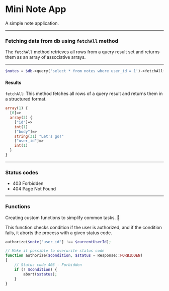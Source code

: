 # Mini Note App

A simple note application.

___

### Fetching data from db using `fetchAll` method

The `fetchAll` method retrieves all rows from a query result set and returns them as an array of associative arrays.

___

```php
$notes = $db->query('select * from notes where user_id = 1')->fetchAll();
```

#### Results

`fetchAll`: This method fetches all rows of a query result and returns them in a structured format.

```php
array(1) {
  [0]=>
  array(3) {
    ["id"]=>
    int(1)
    ["body"]=>
    string(31) "Let's go!"
    ["user_id"]=>
    int(1)
  }
}
```

___

### Status codes

- 403 Forbidden
- 404 Page Not Found

___

### Functions

Creating custom functions to simplify common tasks. 📁

This function checks condition if the user is authorized, and if the condition fails, it aborts the process with a given status code. 

```php
authorize($note['user_id'] !== $currentUserId);

// Make it possible to overwrite status code
function authorize($condition, $status = Response::FORBIDDEN)
{
    // Status code 403 - Forbidden
    if (! $condition) {
        abort($status);
    }
}
```